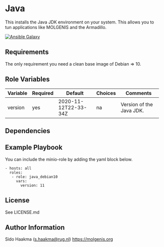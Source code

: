 Java
=========
This installs the Java JDK environment on your system. This allows you to tun applications like MOLGENIS and the Armadillo.

[![Ansible Galaxy](https://img.shields.io/badge/ansible-galaxy-java-blue.svg)](https://galaxy.ansible.com/molgenis/molgenis8/)

Requirements
------------
The only requirement you need a clean base image of Debian => 10.

Role Variables
--------------
| Variable              | Required | Default                           | Choices  | Comments                 |
|-----------------------|----------|-----------------------------------|----------|--------------------------| 
| version               | yes      | 2020-11-12T22-33-34Z              | na       | Version of the Java JDK. |

Dependencies
------------

Example Playbook
----------------
You can include the minio-role by adding the yaml block below.

    - hosts: all
      roles:
       - role: java_debian10
         vars:
           version: 11
                   
License
-------
See LICENSE.md

Author Information
------------------
Sido Haakma (s.haakma@rug.nl)
https://molgenis.org